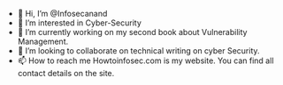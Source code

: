 - 👋 Hi, I’m @Infosecanand
- 👀 I’m interested in Cyber-Security
- 🌱 I’m currently working on my second book about Vulnerability Management.
- 💞️ I’m looking to collaborate on technical writing on cyber Security.
- 📫 How to reach me Howtoinfosec.com is my website. You can find all contact details on the site.

<!---
Infosecanand/Infosecanand is a ✨ special ✨ repository because its `README.md` (this file) appears on your GitHub profile.
You can click the Preview link to take a look at your changes.
--->
